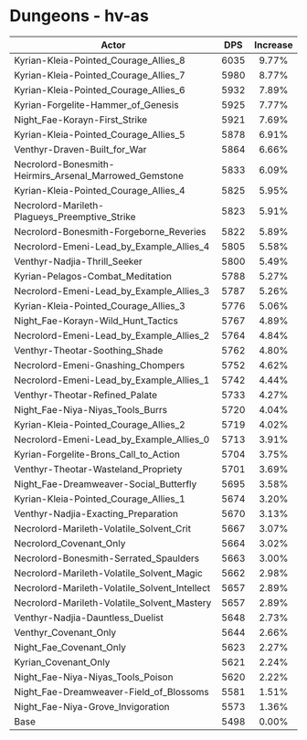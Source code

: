 # Dungeons - hv-as
| Actor | DPS | Increase |
|---|:---:|:---:|
|Kyrian-Kleia-Pointed_Courage_Allies_8|6035|9.77%|
|Kyrian-Kleia-Pointed_Courage_Allies_7|5980|8.77%|
|Kyrian-Kleia-Pointed_Courage_Allies_6|5932|7.89%|
|Kyrian-Forgelite-Hammer_of_Genesis|5925|7.77%|
|Night_Fae-Korayn-First_Strike|5921|7.69%|
|Kyrian-Kleia-Pointed_Courage_Allies_5|5878|6.91%|
|Venthyr-Draven-Built_for_War|5864|6.66%|
|Necrolord-Bonesmith-Heirmirs_Arsenal_Marrowed_Gemstone|5833|6.09%|
|Kyrian-Kleia-Pointed_Courage_Allies_4|5825|5.95%|
|Necrolord-Marileth-Plagueys_Preemptive_Strike|5823|5.91%|
|Necrolord-Bonesmith-Forgeborne_Reveries|5822|5.89%|
|Necrolord-Emeni-Lead_by_Example_Allies_4|5805|5.58%|
|Venthyr-Nadjia-Thrill_Seeker|5800|5.49%|
|Kyrian-Pelagos-Combat_Meditation|5788|5.27%|
|Necrolord-Emeni-Lead_by_Example_Allies_3|5787|5.26%|
|Kyrian-Kleia-Pointed_Courage_Allies_3|5776|5.06%|
|Night_Fae-Korayn-Wild_Hunt_Tactics|5767|4.89%|
|Necrolord-Emeni-Lead_by_Example_Allies_2|5764|4.84%|
|Venthyr-Theotar-Soothing_Shade|5762|4.80%|
|Necrolord-Emeni-Gnashing_Chompers|5752|4.62%|
|Necrolord-Emeni-Lead_by_Example_Allies_1|5742|4.44%|
|Venthyr-Theotar-Refined_Palate|5733|4.27%|
|Night_Fae-Niya-Niyas_Tools_Burrs|5720|4.04%|
|Kyrian-Kleia-Pointed_Courage_Allies_2|5719|4.02%|
|Necrolord-Emeni-Lead_by_Example_Allies_0|5713|3.91%|
|Kyrian-Forgelite-Brons_Call_to_Action|5704|3.75%|
|Venthyr-Theotar-Wasteland_Propriety|5701|3.69%|
|Night_Fae-Dreamweaver-Social_Butterfly|5695|3.58%|
|Kyrian-Kleia-Pointed_Courage_Allies_1|5674|3.20%|
|Venthyr-Nadjia-Exacting_Preparation|5670|3.13%|
|Necrolord-Marileth-Volatile_Solvent_Crit|5667|3.07%|
|Necrolord_Covenant_Only|5664|3.02%|
|Necrolord-Bonesmith-Serrated_Spaulders|5663|3.00%|
|Necrolord-Marileth-Volatile_Solvent_Magic|5662|2.98%|
|Necrolord-Marileth-Volatile_Solvent_Intellect|5657|2.89%|
|Necrolord-Marileth-Volatile_Solvent_Mastery|5657|2.89%|
|Venthyr-Nadjia-Dauntless_Duelist|5648|2.73%|
|Venthyr_Covenant_Only|5644|2.66%|
|Night_Fae_Covenant_Only|5623|2.27%|
|Kyrian_Covenant_Only|5621|2.24%|
|Night_Fae-Niya-Niyas_Tools_Poison|5620|2.22%|
|Night_Fae-Dreamweaver-Field_of_Blossoms|5581|1.51%|
|Night_Fae-Niya-Grove_Invigoration|5573|1.36%|
|Base|5498|0.00%|
